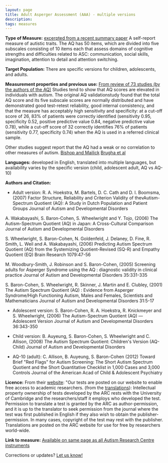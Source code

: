 ```yaml
---
layout: page
title: Adult Asperger Assessment (AAA) - multiple versions
description:
tags: measures
---
```


**Type of Measure:**  [excerpted from a recent summary paper](http://www.molecularautism.com/content/6/1/2)  A self-report measure of autistic traits. The AQ has 50 items, which are divided into five subscales consisting of 10 items each that assess domains of cognitive strengths and difficulties related to ASC: communication, social skills, imagination, attention to detail and attention switching.

**Target Population:** There are specific versions for children, adolescents, and adults. 

**Measurement properties and previous use:** [From review of 73 studies (by the authors of the AQ)](http://www.molecularautism.com/content/6/1/2) Studies tend to show that AQ scores are elevated in individuals with autism. The original AQ validationstudy found that the total AQ score and its five subscale scores are normally distributed and have demonstrated good test-retest reliability, good internal consistency, and that the measure has acceptably high sensitivity and specificity: at a cut-off score of 26, 83% of patients were correctly identified (sensitivity 0.95, specificity 0.52, positive predictive value 0.84, negative predictive value 0.78), while a cut-off score of 32 correctly identifies 76% of patients (sensitivity 0.77, specificity 0.74) when the AQ is used in a referred clinical sample.

Other studies suggest report that the AQ had a weak or no correlation to other measures of autism. [Bishop and Mailick](http://www.ncbi.nlm.nih.gov/pmc/articles/PMC3475727/) [Brugha et al](http://www.ncbi.nlm.nih.gov/pubmed/21798110)

**Languages:** developed in English, translated into multiple languages, but availability varies by the specific version (child, adolescent adult, AQ vs AQ-10)

**Authors and Citation:**  
* Adult version:
R. A. Hoekstra, M. Bartels, D. C. Cath and D. I. Boomsma, (2007) Factor Structure, Reliability and Criterion Validity of thevAutism-Spectrum Quotient (AQ): A Study in Dutch Population and Patient Groups Journal of Autism and Developmental Disorders 

A. Wakabayashi, S. Baron-Cohen, S. Wheelwright and Y. Tojo, (2006) The Autism-Spectrum Quotient (AQ) in Japan: A Cross-Cultural Comparison Journal of Autism and Developmental Disorders

S. Wheelwright, S. Baron-Cohen, N. Goldenfeld, J. Delaney, D. Fine, R. Smith, L. Weil and A. Wakabayashi, (2006)
Predicting Autism Spectrum Quotient (AQ) from the Systemizing Quotient-Revised (SQ-R) and Empathy Quotient (EQ)
Brain Research 1079:47-56

M. Woodbury-Smith, J. Robinson and S. Baron-Cohen, (2005) Screening adults for Asperger Syndrome using the AQ : diagnostic validity in clinical practice Journal of Autism and Developmental Disorders 35:331-335

S. Baron-Cohen, S. Wheelwright, R. Skinner, J. Martin and E. Clubley, (2001) The Autism Spectrum Quotient (AQ) : Evidence from Asperger Syndrome/High Functioning Autism, Males and Females, Scientists and Mathematicians Journal of Autism and Developmental Disorders 31:5-17

* Adolescent version: 
S. Baron-Cohen, R. A. Hoekstra, R. Knickmeyer and S. Wheelwright, (2006) The Autism-Spectrum Quotient (AQ) — Adolescent Version Journal of Autism and Developmental Disorders 36:343-350

* Child version:
B. Auyeung, S. Baron-Cohen, S. Wheelwright and C. Allison, (2008) The Autism Spectrum Quotient: Children's Version (AQ-Child) Journal of Autism and Developmental Disorders

* AQ-10 (adult):
C. Allison, B. Auyeung, S. Baron-Cohen (2012) Toward Brief "Red Flags" for Autism Screening: The Short Autism Spectrum Quotient and the Short Quantitative Checklist in 1,000 Cases and 3,000 Controls  Journal of the American Acad of Child & Adolescent Psychiatry


**Licence:** From their [website](http://www.autismresearchcentre.com/arc_tests/): "Our tests are posted on our website to enable free access to academic researchers. (from the [translations](http://www.autismresearchcentre.com/test_translations_tc)): Intellectual property ownership of tests developed by the ARC rests with the University of Cambridge and the researchers/staff it employs who developed the test. Permission to translate a test is granted by the ARC as author-permission, and it is up to the translator to seek permission from the journal where the test was first published in English if they also wish to obtain the publisher-permission. In many cases, copyright of the test may rest with the publisher. Translations are posted on the ARC website for use for free by researchers world-wide.

**Link to measure:** [Available on same page as all Autism Research Centre instruments](http://www.autismresearchcentre.com/arc_tests/)

Corrections or updates? [Let us know!](http://disabilitymeasures.org/contact)
